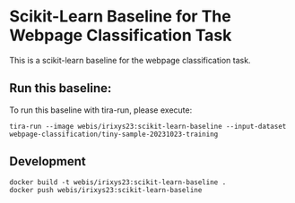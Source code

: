 # Scikit-Learn Baseline for The Webpage Classification Task

This is a scikit-learn baseline for the webpage classification task.

## Run this baseline:

To run this baseline with tira-run, please execute:

```
tira-run --image webis/irixys23:scikit-learn-baseline --input-dataset webpage-classification/tiny-sample-20231023-training
```

## Development

```
docker build -t webis/irixys23:scikit-learn-baseline .
docker push webis/irixys23:scikit-learn-baseline
```

